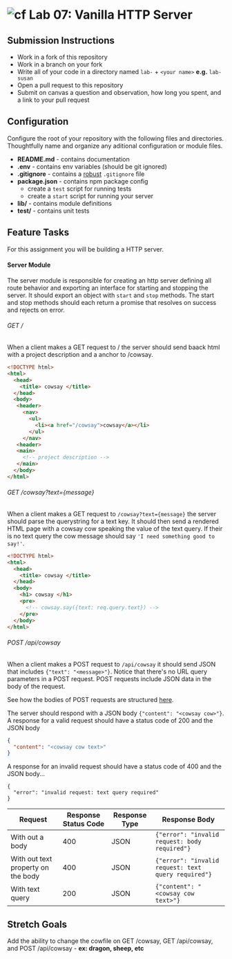 ![cf](https://i.imgur.com/7v5ASc8.png) Lab 07: Vanilla HTTP Server
======

## Submission Instructions
* Work in a fork of this repository
* Work in a branch on your fork
* Write all of your code in a directory named `lab-` + `<your name>` **e.g.** `lab-susan`
* Open a pull request to this repository
* Submit on canvas a question and observation, how long you spent, and a link to your pull request

## Configuration 
Configure the root of your repository with the following files and
directories. Thoughtfully name and organize any aditional configuration or
module files.

* **README.md** - contains documentation
* **.env** - contains env variables (should be git ignored)
* **.gitignore** - contains a [robust](http://gitignore.io) `.gitignore` file 
* **package.json** - contains npm package config
  * create a `test` script for running tests
  * create a `start` script for running your server
* **lib/** - contains module definitions
* **test/** - contains unit tests

## Feature Tasks  
For this assignment you will be building a HTTP server. 

#### Server Module 
The server module is responsible for creating an http server defining all
route behavior and exporting an interface for starting and stopping the
server. It should export an object with `start` and `stop` methods. The start
and stop methods should each return a promise that resolves on success and
rejects on error.

###### GET /
When a client makes a GET request to / the server should send baack html with
a project description and a anchor to /cowsay.

``` html
<!DOCTYPE html>
<html>
  <head>
    <title> cowsay </title>  
  </head>
  <body>
   <header>
     <nav>
       <ul> 
         <li><a href="/cowsay">cowsay</a></li>
       </ul>
     </nav>
   <header>
   <main>
     <!-- project description -->
   </main>
  </body>
</html>
```

###### GET /cowsay?text={message}
When a client makes a GET request to `/cowsay?text={message}` the server should
parse the querystring for a text key. It should then send a rendered HTML
page with a cowsay cow speaking the value of the text query. If their is no
text query the cow message should say `'I need something good to say!'`.

``` html
<!DOCTYPE html>
<html>
  <head>
    <title> cowsay </title>  
  </head>
  <body>
    <h1> cowsay </h1>
    <pre>
      <!-- cowsay.say({text: req.query.text}) -->
    </pre>
  </body>
</html>
```

###### POST /api/cowsay 
When a client makes a POST request to `/api/cowsay` it should send JSON that
includes `{"text": "<message>"}`. Notice that there's no URL query parameters
in a POST request. POST requests include JSON data in the body of the request.

See how the bodies of POST requests are structured [here](https://stackoverflow.com/a/14551219).

The server should respond with a JSON body `{"content": "<cowsay cow>"}`.     
A response for a valid request should have a status code of 200 and the JSON body   

```json 
{
  "content": "<cowsay cow text>" 
}
```

A response for an invalid request should have a status code of 400 and the JSON body...

```
{
  "error": "invalid request: text query required"
}
```

| Request | Response Status Code | Response Type | Response Body |
| -- | -- | -- | -- |
| With out a body | 400 | JSON | `{"error": "invalid request: body required"}` |
| With out text property on the body | 400 | JSON | `{"error": "invalid request: text query required"}` |
| With text query | 200 | JSON | `{"content": "<cowsay cow text>"}` |


## Stretch Goals
Add the ability to change the cowfile on GET /cowsay, GET /api/cowsay, and
POST /api/cowsay - **ex: dragon, sheep, etc**
